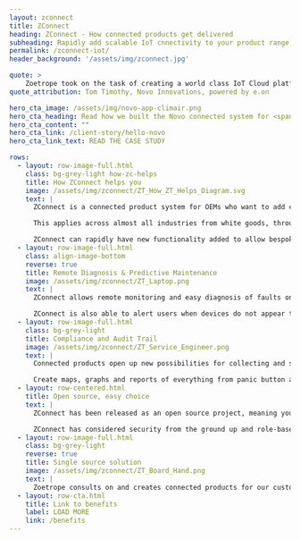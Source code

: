 ```yaml
---
layout: zconnect
title: ZConnect
heading: ZConnect - How connected products get delivered
subheading: Rapidly add scalable IoT cnnectivity to your product range, integrate with other systems and gain business value with ZConnect
permalink: /zconnect-iot/
header_background: '/assets/img/zconnect.jpg'

quote: >
    Zoetrope took on the task of creating a world class IoT Cloud platform and mobile application that was easily scalable to serve millions of customers for Novo.
quote_attribution: Tom Timothy, Novo Innovations, powered by e.on

hero_cta_image: /assets/img/novo-app-climair.png
hero_cta_heading: Read how we built the Novo connected system for <span class="zoeicons-eon large-icon"></span>
hero_cta_content: ""
hero_cta_link: /client-story/hello-novo
hero_cta_link_text: READ THE CASE STUDY

rows:
  - layout: row-image-full.html
    class: bg-grey-light how-zc-helps
    title: How ZConnect helps you
    image: /assets/img/zconnect/ZT_How_ZT_Helps_Diagram.svg
    text: |
      ZConnect is a connected product system for OEMs who want to add connectivity to existing products

      This applies across almost all industries from white goods, through to factory tooling, to agricultural equipment

      ZConnect can rapidly have new functionality added to allow bespoke data display, integration with other platforms, or
  - layout: row-image-full.html
    class: align-image-bottom
    reverse: true
    title: Remote Diagnosis & Predictive Maintenance
    image: /assets/img/zconnect/ZT_Laptop.png
    text: |
      ZConnect allows remote monitoring and easy diagnosis of faults on remote systems, getting data from sensors which may be on the product.

      ZConnect is also able to alert users when devices do not appear to be operating normally in order to allow proactive servicing.
  - layout: row-image-full.html
    class: bg-grey-light
    title: Compliance and Audit Trail
    image: /assets/img/zconnect/ZT_Service_Engineer.png
    text: |
      Connected products open up new possibilities for collecting and storing data about the operation of equipment and movement of goods.

      Create maps, graphs and reports of everything from panic button activations to application of weed killer!
  - layout: row-centered.html
    title: Open source, easy choice
    text: |
      ZConnect has been released as an open source project, meaning you can be safe in the knowledge that you're organisation will never be dependent on a third party vendor for licencing or your connected product platform.

      ZConnect has considered security from the ground up and role-based permissions come as standard. Create groups and organisations to only give access to the data which is required for a particular party
  - layout: row-image-full.html
    class: bg-grey-light
    reverse: true
    title: Single source solution
    image: /assets/img/zconnect/ZT_Board_Hand.png
    text: |
      Zoetrope consults on and creates connected products for our customers - helping right from level concept planning and business cases, designing and implementing the ZConnect system, understanding product lifecycles and helping you setup manufacturing processes for smart products
  - layout: row-cta.html
    title: Link to benefits
    label: LOAD MORE
    link: /benefits
---
```

